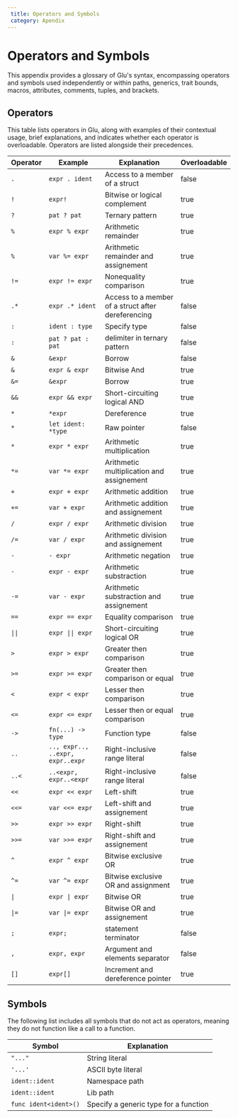 ```yaml
---
 title: Operators and Symbols
 category: Apendix
---
```


# Operators and Symbols
This appendix provides a glossary of Glu's syntax, encompassing operators
and symbols used independently or within paths, generics, trait bounds,
macros, attributes, comments, tuples, and brackets.

## Operators
This table lists operators in Glu, along with examples of their contextual
usage, brief explanations, and indicates whether each operator is
overloadable. Operators are listed alongside their precedences.

| Operator | Example  | Explanation | Overloadable |
|----------|----------|-------------|--------------|
| `.` | `expr . ident` | Access to a member of a struct | false |
| `!` | `expr!` | Bitwise or logical complement | true |
| `?` | `pat ? pat` | Ternary pattern | true |
| `%` | `expr % expr` | Arithmetic remainder | true |
| `%` | `var %= expr` | Arithmetic remainder and assignement | true |
| `!=` | `expr != expr` | Nonequality comparison | true |
| `.*` | `expr .* ident`  | Access to a member of a struct after dereferencing | false |
| `:` | `ident : type` | Specify type | false |
| `:` | `pat ? pat : pat` | delimiter in ternary pattern | false |
| `&` | `&expr` | Borrow | false |
| `&` | `expr & expr` | Bitwise And | true |
| `&=` | `&expr` | Borrow | true |
| `&&` | `expr && expr` | Short-circuiting logical AND | true |
| `*` | `*expr` | Dereference | true |
| `*` | `let ident: *type` | Raw pointer | false |
| `*` | `expr * expr` | Arithmetic multiplication | true |
| `*=` | `var *= expr` | Arithmetic multiplication and assignement | true |
| `+` | `expr + expr` | Arithmetic addition | true |
| `+=` | `var + expr` | Arithmetic addition and assignement | true |
| `/` | `expr / expr` | Arithmetic division | true |
| `/=` | `var / expr` | Arithmetic division and assignement | true |
| `-` | `- expr` | Arithmetic negation | true |
| `-` | `expr - expr` | Arithmetic substraction | true |
| `-=` | `var - expr` | Arithmetic substraction and assignement | true |
| `==` | `expr == expr` | Equality comparison | true |
| `\|\|` | `expr \|\| expr` | Short-circuiting logical OR | true |
| `>` | `expr > expr` | Greater then comparison | true |
| `>=` | `expr >= expr` | Greater then comparison or equal | true |
| `<` | `expr < expr` | Lesser then comparison | true |
| `<=` | `expr <= expr` | Lesser then or equal comparison | true |
| `->` | `fn(...) -> type` | Function type | false |
| `..` | `.., expr.., ..expr, expr..expr` | Right-inclusive range literal | false |
| `..<` | `..<expr, expr..<expr` | Right-inclusive range literal | false |
| `<<` | `expr << expr` | Left-shift | true |
| `<<=` | `var <<= expr` | Left-shift and assignement | true |
| `>>` | `expr >> expr` | Right-shift | true |
| `>>=` | `var >>= expr` | Right-shift and assignement | true |
| `^` | `expr ^ expr` | Bitwise exclusive OR | true |
| `^=` | `var ^= expr` | Bitwise exclusive OR and assignment | true |
| `\|` | `expr \| expr` | Bitwise OR | true |
| `\|=` | `var \|= expr` | Bitwise OR and assignement | true |
| `;` | `expr;` | statement terminator | false |
| `,` | `expr, expr` | Argument and elements separator | false |
| `[]` | `expr[]` | Increment and dereference pointer | true |

## Symbols
The following list includes all symbols that do not act as operators,
meaning they do not function like a call to a function.

| Symbol | Explanation |
|----------|----------|
| `"..."` | String literal |
| `'...'` | ASCII byte literal |
| `ident::ident` | Namespace path |
| `ident::ident` | Lib path |
| `func ident<ident>()` | Specify a generic type for a function |
